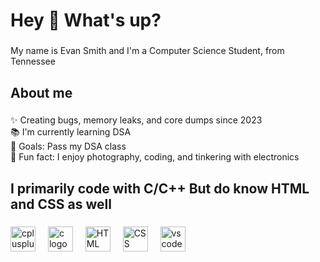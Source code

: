 <h1 align="left">Hey 👋 What's up?</h1>

###

<p align="left">My name is Evan Smith and I'm a Computer Science Student, from Tennessee</p>

###

<h2 align="left">About me</h2>

###

<p align="left">✨ Creating bugs, memory leaks, and core dumps since 2023<br>📚 I'm currently learning DSA<br>🎯 Goals: Pass my DSA class <br>🎲 Fun fact: I enjoy photography, coding, and tinkering with electronics</p>

###

<h2 align="left">I primarily code with C/C++ But do know HTML and CSS as well</h2>

###

<div align="left">
  
  <img src="https://cdn.jsdelivr.net/gh/devicons/devicon@latest/icons/cplusplus/cplusplus-original.svg" height="40" alt="cplusplus logo" />
  <img width="12" />
  <img src="https://cdn.jsdelivr.net/gh/devicons/devicon@latest/icons/c/c-original.svg" height="40" alt="c logo" />
  <img width="12" />
  <img src="https://cdn.jsdelivr.net/gh/devicons/devicon@latest/icons/html5/html5-original.svg" height="40" alt="HTML logo" />
  <img width="12" />
  <img src="https://cdn.jsdelivr.net/gh/devicons/devicon@latest/icons/css3/css3-original.svg" height="40" alt="CSS logo" />
  <img width="12" />
  <img src="https://cdn.jsdelivr.net/gh/devicons/devicon@latest/icons/vscode/vscode-original.svg" height="40" alt="vs code logo" />
  
</div>

###

